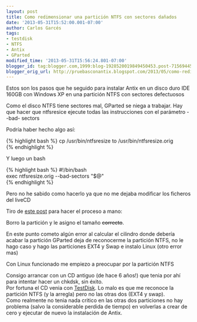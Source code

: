 ```yaml
---
layout: post
title: Como redimensionar una partición NTFS con sectores dañados
date: '2013-05-31T15:52:00.001-07:00'
author: Carlos Garcés
tags:
- testdisk
- NTFS
- Antix
- GParted
modified_time: '2013-05-31T15:56:24.801-07:00'
blogger_id: tag:blogger.com,1999:blog-1928520019849450453.post-7156944579357089360
blogger_orig_url: http://pruebasconantix.blogspot.com/2013/05/como-redimentionar-una-particion-ntfs.html
---
```


  
Estos son los pasos que he seguido para instalar Antix en un disco duro IDE
160GB con Windows XP en una partición NTFS con sectores defectuosos  
  
Como el disco NTFS tiene sectores mal, GParted se niega a trabajar. Hay que
hacer que ntfsresice ejecute todas las instrucciones con el parámetro --bad-
sectors  

<!-- leer mas -->
  
Podría haber hecho algo así:  

{% highlight bash %} 
    cp /usr/bin/ntfsresize to /usr/bin/ntfsresize.orig  
{% endhighlight %}
  
Y luego un bash  
  
{% highlight bash %} 
    #!/bin/bash  
    exec ntfsresize.orig --bad-sectors "$@"  
{% endhighlight %}

Pero no he sabido como hacerlo ya que no me dejaba modificar los ficheros del
liveCD  

  
Tiro de [este post](http://pchelppma.blogspot.com.es/2008/11/mover-o-redimensionar-particiones-ntfs_13.html) para hacer el proceso a mano:  
  
Borro la partición y le asigno el tamaño ~~correcto~~.  
  
En este punto cometo algún error al calcular el cilindro donde debería acabar
la partición  GParted deja de reconocerme la partición NTFS, no le hago caso y
hago las particiones EXT4 y Swap e instalo Linux (otro error mas)  
  
Con Linux funcionado me empiezo a preocupar por la partición NTFS  
  
Consigo arrancar con un CD antiguo (de hace 6 años!) que tenia por ahí  para
intentar hacer un chkdsk, sin éxito.  
Por fortuna el CD venia con
[TestDisk](http://www.cgsecurity.org/wiki/TestDisk). Lo malo es que me
reconoce la partición NTFS (y la arregla) pero no las otras dos (EXT4 y swap).  
Como realmente no tenia nada critico en las otras dos particiones no hay
problema (salvo la considerable perdida de tiempo) en volverlas a crear  de
cero y ejecutar de nuevo la instalación de Antix.
